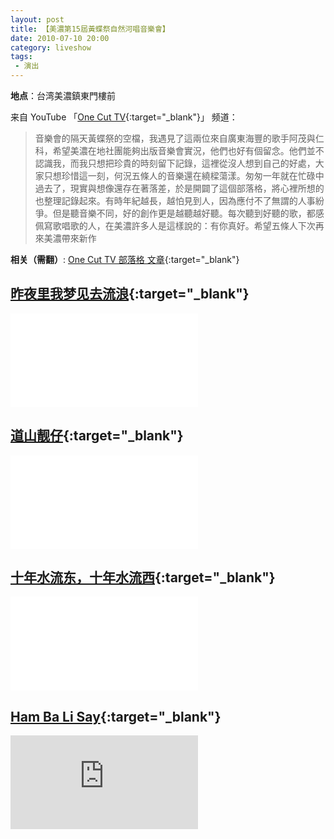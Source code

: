 ```yaml
---
layout: post
title: 【美濃第15屆黃蝶祭自然河唱音樂會】
date: 2010-07-10 20:00
category: liveshow
tags:
 - 演出
---
```

**地点**：台湾美濃鎮東門樓前

来自 YouTube 「[One Cut TV](https://www.youtube.com/watch?v=9vMJYVrqVVU){:target="_blank"}」 频道：

> 音樂會的隔天黃蝶祭的空檔，我遇見了這兩位來自廣東海豐的歌手阿茂與仁科，希望美濃在地社團能夠出版音樂會實況，他們也好有個留念。他們並不認識我，而我只想把珍貴的時刻留下記錄，這裡從沒人想到自己的好處，大家只想珍惜這一刻，何況五條人的音樂還在繞樑蕩漾。匆匆一年就在忙碌中過去了，現實與想像還存在著落差，於是開闢了這個部落格，將心裡所想的也整理記錄起來。有時年紀越長，越怕見到人，因為應付不了無謂的人事紛爭。但是聽音樂不同，好的創作更是越聽越好聽。每次聽到好聽的歌，都感佩寫歌唱歌的人，在美濃許多人是這樣說的：有你真好。希望五條人下次再來美濃帶來新作

**相关（需翻）**: 
[One Cut TV 部落格 文章](https://onecuttv.blogspot.com/search?q=%E4%BA%94%E6%A2%9D%E4%BA%BA){:target="_blank"}

## [昨夜里我梦见去流浪](https://www.bilibili.com/video/BV1Gk4y1m71M/){:target="_blank"}

<div class="iframe-container">
<iframe class="responsive-iframe" src="//player.bilibili.com/player.html?aid=754022667&bvid=BV1Gk4y1m71M&cid=218616241&page=1" frameborder="no" allowfullscreen="true"></iframe>
</div>

## [道山靓仔](https://www.bilibili.com/video/BV1nz4y1Q7Qs/){:target="_blank"}

<div class="iframe-container">
<iframe class="responsive-iframe" src="//player.bilibili.com/player.html?aid=584043799&bvid=BV1nz4y1Q7Qs&cid=217333644&page=1" frameborder="no" allowfullscreen="true"></iframe>
</div>

## [十年水流东，十年水流西](https://www.bilibili.com/video/BV1wK411n7n2/){:target="_blank"}

<div class="iframe-container">
<iframe class="responsive-iframe" src="//player.bilibili.com/player.html?aid=499031462&bvid=BV1wK411n7n2&cid=217718917&page=1" frameborder="no" allowfullscreen="true"></iframe>
</div>

## [Ham Ba Li Say](https://v.youku.com/v_show/id_XMzAxNzc5OTE2){:target="_blank"}

<div class="iframe-container">
<iframe class="responsive-iframe" src='https://player.youku.com/embed/XMzAxNzc5OTE2' frameborder="no" allowfullscreen="true"></iframe>
</div>
